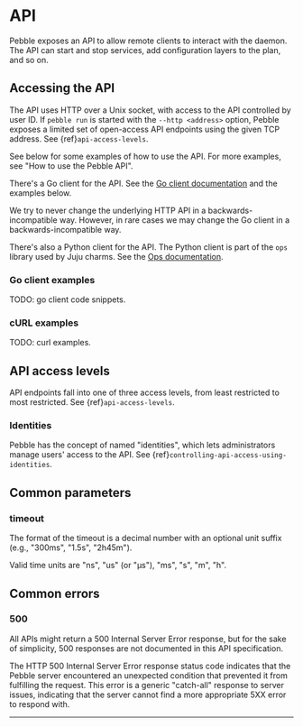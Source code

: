 # API

Pebble exposes an API to allow remote clients to interact with the daemon. The API can start and stop services, add configuration layers to the plan, and so on.

## Accessing the API

The API uses HTTP over a Unix socket, with access to the API controlled by user ID. If `pebble run` is started with the `--http <address>` option, Pebble exposes a limited set of open-access API endpoints using the given TCP address. See {ref}`api-access-levels`.

See below for some examples of how to use the API. For more examples, see "How to use the Pebble API". <!-- [David] Link to the how-to guide -->

There's a Go client for the API. See the [Go client documentation](https://pkg.go.dev/github.com/canonical/pebble/client) and the examples below.

We try to never change the underlying HTTP API in a backwards-incompatible way. However, in rare cases we may change the Go client in a backwards-incompatible way.

There's also a Python client for the API. The Python client is part of the `ops` library used by Juju charms. See the [Ops documentation](https://ops.readthedocs.io/en/latest/).

### Go client examples

TODO: go client code snippets.

### cURL examples

TODO: curl examples.

## API access levels

API endpoints fall into one of three access levels, from least restricted to most restricted. See {ref}`api-access-levels`.

### Identities

Pebble has the concept of named "identities", which lets administrators manage users' access to the API. See {ref}`controlling-api-access-using-identities`.

## Common parameters

### timeout

The format of the timeout is a decimal number with an optional unit suffix (e.g., "300ms", "1.5s", "2h45m").

Valid time units are "ns", "us" (or "µs"), "ms", "s", "m", "h".

## Common errors

### 500

All APIs might return a 500 Internal Server Error response, but for the sake of simplicity, 500 responses are not documented in this API specification.

The HTTP 500 Internal Server Error response status code indicates that the Pebble server encountered an unexpected condition that prevented it from fulfilling the request. This error is a generic "catch-all" response to server issues, indicating that the server cannot find a more appropriate 5XX error to respond with.

---

<link rel="stylesheet" type="text/css" href="https://unpkg.com/swagger-ui-dist@5.11.0/swagger-ui.css" ></link>
<link rel="stylesheet" type="text/css" href="../../_static/swagger-override.css" ></link>
<div id="swagger-ui"></div>

<script src="https://unpkg.com/swagger-ui-dist@5.11.0/swagger-ui-bundle.js" charset="UTF-8" crossorigin> </script>
<script src="https://unpkg.com/swagger-ui-dist@5.11.0/swagger-ui-standalone-preset.js" charset="UTF-8 crossorigin"> </script>
<script>
window.onload = function() {
  // Begin Swagger UI call region
  const ui = SwaggerUIBundle({
    url: window.location.pathname +"../../openapi.yaml",
    dom_id: '#swagger-ui',
    deepLinking: true,
    presets: [
      SwaggerUIBundle.presets.apis,
      SwaggerUIStandalonePreset
    ],
    plugins: [],
    validatorUrl: "none",
    defaultModelsExpandDepth: -1,
    supportedSubmitMethods: []
  })
  // End Swagger UI call region

  window.ui = ui
}
</script>
